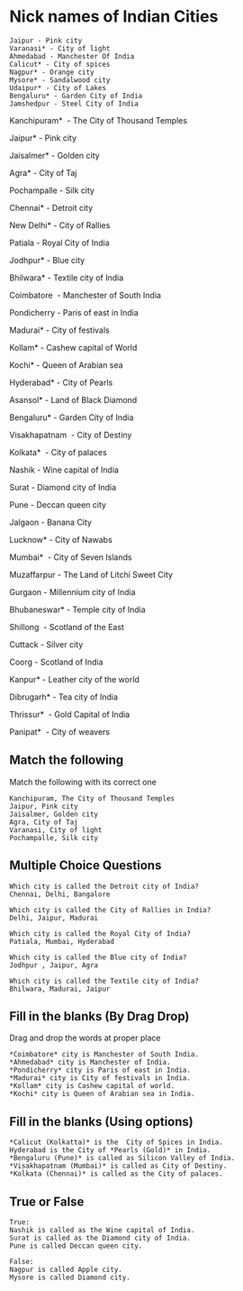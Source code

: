 
# Nick names of Indian Cities

```
Jaipur - Pink city
Varanasi* - City of light
Ahmedabad - Manchester Of India
Calicut* - City of spices
Nagpur* - Orange city
Mysore* - Sandalwood city
Udaipur* - City of Lakes
Bengaluru* - Garden City of India 
Jamshedpur - Steel City of India
```

Kanchipuram*  - The City of Thousand Temples

Jaipur* - Pink city

Jaisalmer* - Golden city

Agra* - City of Taj



Pochampalle - Silk city

Chennai* - Detroit city

New Delhi* - City of Rallies

Patiala - Royal City of India

Jodhpur* - Blue city

Bhilwara* - Textile city of India

Coimbatore  - Manchester of South India



Pondicherry - Paris of east in India

Madurai* - City of festivals

Kollam*  - Cashew capital of World

Kochi* - Queen of Arabian sea



Hyderabad* - City of Pearls 

Asansol* - Land of Black Diamond

Bengaluru* - Garden City of India 

Visakhapatnam  - City of Destiny

Kolkata*  - City of palaces 

Nashik - Wine capital of India

Surat - Diamond city of India

Pune - Deccan queen city



Jalgaon - Banana City

Lucknow* - City of Nawabs

Mumbai*  - City of Seven Islands

Muzaffarpur - The Land of Litchi Sweet City

Gurgaon - Millennium city of India



Bhubaneswar* - Temple city of India

Shillong  - Scotland of the East

Cuttack - Silver city

Coorg - Scotland of India

Kanpur* - Leather city of the world

Dibrugarh* - Tea city of India



Thrissur*  - Gold Capital of India

Panipat*  - City of weavers

## Match the following

Match the following with its correct one

```
Kanchipuram, The City of Thousand Temples
Jaipur, Pink city
Jaisalmer, Golden city
Agra, City of Taj
Varanasi, City of light
Pochampalle, Silk city
```

## Multiple Choice Questions

```
Which city is called the Detroit city of India?
Chennai, Delhi, Bangalore

Which city is called the City of Rallies in India?
Delhi, Jaipur, Madurai

Which city is called the Royal City of India?
Patiala, Mumbai, Hyderabad

Which city is called the Blue city of India?
Jodhpur , Jaipur, Agra

Which city is called the Textile city of India?
Bhilwara, Madurai, Jaipur
```

## Fill in the blanks (By Drag Drop)

Drag and drop the words at proper place

```
*Coimbatore* city is Manchester of South India.
*Ahmedabad* city is Manchester of India.
*Pondicherry* city is Paris of east in India.
*Madurai* city is City of festivals in India.
*Kollam* city is Cashew capital of world.
*Kochi* city is Queen of Arabian sea in India.
```

## Fill in the blanks (Using options)

```
*Calicut (Kolkatta)* is the  City of Spices in India.
Hyderabad is the City of *Pearls (Gold)* in India. 
*Bengaluru (Pune)* is called as Silicon Valley of India.
*Visakhapatnam (Mumbai)* is called as City of Destiny.
*Kolkata (Chennai)* is called as the City of palaces. 
```

## True or False

```
True:
Nashik is called as the Wine capital of India.
Surat is called as the Diamond city of India.
Pune is called Deccan queen city.

False:
Nagpur is called Apple city.
Mysore is called Diamond city.
```
